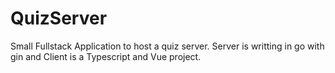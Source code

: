 # QuizServer

Small Fullstack Application to host a quiz server. Server is writting in go with gin and Client is a Typescript and Vue project.